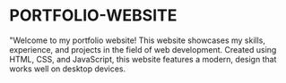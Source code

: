 # PORTFOLIO-WEBSITE
"Welcome to my portfolio website! This website showcases my skills, experience, and projects in the field of web development. Created using HTML, CSS, and JavaScript, this website features a modern,  design that works well on desktop devices.
